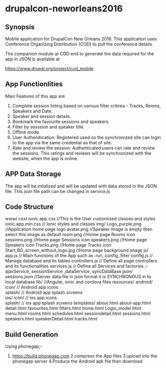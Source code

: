 ﻿# drupalcon-neworleans2016

## Synopsis

Mobile application for DrupalCon New Orleans 2016. This application uses Conference Organizing Distribution (COD) to pull the conference details.

The companion module at COD end to generate the data required for the app in JSON is available at

https://www.drupal.org/project/cod_mobile

## App Functionlities


Main Features of this app are

1. Complete session listing based on various filter critirea - Tracks, Rooms, Speakers and Date.
2. Speaker and session details.
3. Bookmark the favourite sessions and speakers.
4. Filter by sesssion and speaker title.
5. Offline mode.
6. User Authenitication: Registered used os the synchronized site can login to the app via the same credential as that of site.
7. Rate and review the session: Authenticated users can rate and review the sessions. This ratings and reviews will be synchronized with the website, when the app is online.
   
## APP Data Storage

The app will be intialized and will be updated with data stored in the JSON file. This json file path can be changed in service.js


## Code Structure

 www/
    css/
      ionic.app.css     //This is the User customized classes and styles
      ionic.app.min.css // Ionic styles and classes
    img/
      Logo_purple.png   //Application home page logo
      avatar.png        //Speaker image is empty then select this image as default
      room.png          //Home page Rooms icon
      sessions.png      //Home page Sessions icon
      speakers.png      //Home page Speakers icon
      Tracks.png        //Home page Tracks icon
      Start_BG_screen_without_logo.jpg //Home page background image
    js/
      app.js            // Main functions of the App such as .run,.config,.filter
      config.js         // Manage database and its tables
      controllers.js    // Define all page controllers and its functionalities
      services.js       // Define all Services and factories ;- ajaxService, sessionService ,dataService, syncDataBase
    json/
      sessions.json     //Server data file in json format it is SYNCHRONOUS in to local database
    lib/                //Angular, ionic and cordova files
    resources/
      android/
        icon/           // Android app icons          
        splash/         // Android app splash screens        
      ios/
        icon/           // ios app icons          
        splash/         // ios app splash screens
    templates/
      about.html
      about-app.html
      detail.html
      favourites.html
      filters.html
      home.html
      Login_model.html
      menu.html
      rooms.html
      schedules.html
      sessiondetail.html
      sessions.html
      speakers.html
      speakerDetail.html
      tracks.html

## Build Generation

Using phonegap;-

1. https://build.phonegap.com
2.compress the App files
3.upload into the phonegap server
4.Produce the Android apk file then download
